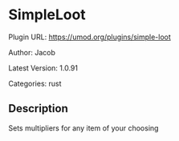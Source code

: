# SimpleLoot

Plugin URL: https://umod.org/plugins/simple-loot

Author: Jacob

Latest Version: 1.0.91

Categories: rust

## Description

Sets multipliers for any item of your choosing
